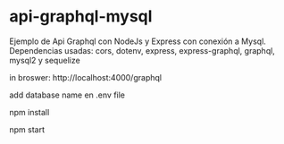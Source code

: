 # api-graphql-mysql
Ejemplo de Api Graphql con NodeJs y Express con conexión a Mysql. Dependencias usadas: cors, dotenv, express, express-graphql, graphql, mysql2  y sequelize

in broswer:  http://localhost:4000/graphql

add database name en .env file

npm install

npm start
